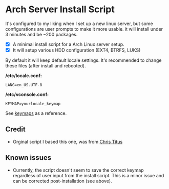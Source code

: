 # Arch Server Install Script

It's configured to my liking when I set up a new linux server, but some configurations are user prompts to make it more usable. 
it will install under 3 minutes and be ~200 packages. 

- [x] A minimal install script for a Arch Linux server setup. 
- [x] It will setup various HDD configuration (EXT4, BTRFS, LUKS)

By default it will keep default locale settings.
It's recommended to change these files (after install and rebooted).

**/etc/locale.conf:**
```
LANG=en_US.UTF-8
```

**/etc/vconsole.conf:**
```
KEYMAP=yourlocale_keymap
```
See [keymaps](https://github.com/sevu11/arch-server-script/blob/main/keymaps.txt) as a reference.

## Credit
- Orginal script I based this one, was from [Chris Titus](https://github.com/ChrisTitusTech/ArchTitus)

## Known issues
- Currently, the script doesn't seem to save the correct keymap regardless of user input from the install script. This is a minor issue and can be corrected post-installation (see above).

